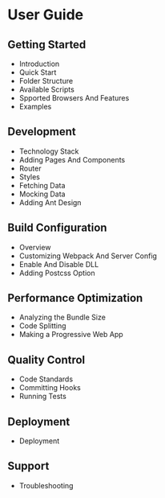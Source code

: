 # User Guide

## Getting Started
* Introduction
* Quick Start
* Folder Structure
* Available Scripts
* Spported Browsers And Features
* Examples

## Development
* Technology Stack
* Adding Pages And Components
* Router
* Styles
* Fetching Data
* Mocking Data
* Adding Ant Design

## Build Configuration
* Overview
* Customizing Webpack And Server Config
* Enable And Disable DLL
* Adding Postcss Option

## Performance Optimization
* Analyzing the Bundle Size
* Code Splitting
* Making a Progressive Web App

## Quality Control
* Code Standards
* Committing Hooks
* Running Tests

## Deployment
* Deployment

## Support
* Troubleshooting
